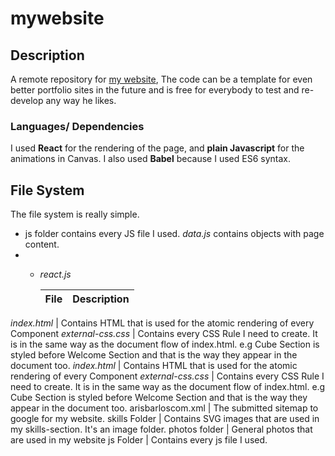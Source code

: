 # mywebsite

## Description
A remote repository for [my website](https:www.arisbarlos.com),
The code can be a template for even better portfolio sites in the future and is free for everybody to test and re-develop any way he likes.

### Languages/ Dependencies
I used **React** for the rendering of the page, and **plain Javascript** for the animations in Canvas.
I also used **Babel** because I used ES6 syntax.

## File System
The file system is really simple.
- js folder contains every JS file I used. _data.js_ contains objects with page content.
- - _react.js_

     File     |  Description  
     :--:     |     :---:     
_index.html_  | Contains HTML that is used for the atomic rendering of every Component
_external-css.css_ | Contains every CSS Rule I need to create. It is in the same way as the document flow of index.html. e.g Cube Section is styled before Welcome Section and that is the way they appear in the document too.
_index.html_  | Contains HTML that is used for the atomic rendering of every Component
_external-css.css_ | Contains every CSS Rule I need to create. It is in the same way as the document flow of index.html. e.g Cube Section is styled before Welcome Section and that is the way they appear in the document too.
arisbarloscom.xml | The submitted sitemap to google for my website.
skills Folder | Contains SVG images that are used in my skills-section. It's an image folder.
photos folder | General photos that are used in my website
js Folder | Contains every js file I used.
